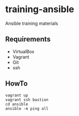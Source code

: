 # training-ansible
Ansible training materials

## Requirements
* VirtualBox
* Vagrant
* Git
* ssh

## HowTo
```
vagrant up
vagrant ssh bastion
cd ansible
ansible -m ping all
```
